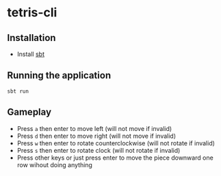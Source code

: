 # tetris-cli

## Installation

* Install [sbt](https://www.scala-sbt.org/)

## Running the application

```
sbt run
```

## Gameplay

* Press `a` then enter to move left (will not move if invalid)
* Press `d` then enter to move right (will not move if invalid)
* Press `w` then enter to rotate counterclockwise (will not rotate if invalid)
* Press `s` then enter to rotate clock (will not rotate if invalid)
* Press other keys or just press enter to move the piece downward one row wihout doing anything
